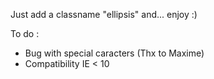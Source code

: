 Just add a classname "ellipsis" and... enjoy :)

To do :
 - Bug with special caracters (Thx to Maxime)
 - Compatibility IE < 10